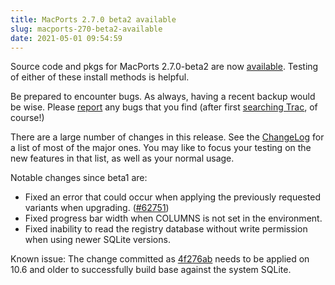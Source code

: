 ```yaml
---
title: MacPorts 2.7.0 beta2 available
slug: macports-270-beta2-available
date: 2021-05-01 09:54:59
---
```


Source code and pkgs for MacPorts 2.7.0-beta2 are now
[available][1]. Testing of either of these install methods is helpful.

Be prepared to encounter bugs. As always, having a recent backup would
be wise. Please [report][2] any bugs that you find (after first [searching
Trac][3], of course!)

There are a large number of changes in this release. See the [ChangeLog][4]
for a list of most of the major ones. You may like to focus your
testing on the new features in that list, as well as your normal usage.

Notable changes since beta1 are:
 * Fixed an error that could occur when applying the previously requested variants when upgrading. ([#62751][5])
 * Fixed progress bar width when COLUMNS is not set in the environment.
 * Fixed inability to read the registry database without write permission when using newer SQLite versions.

Known issue: The change committed as [4f276ab][6] needs to be applied on
10.6 and older to successfully build base against the system SQLite.

[1]: https://github.com/macports/macports-base/releases/tag/v2.7.0-beta2
[2]: https://trac.macports.org/newticket
[3]: https://trac.macports.org/search
[4]: https://github.com/macports/macports-base/blob/release-2.7/ChangeLog
[5]: https://trac.macports.org/ticket/62751
[6]: https://github.com/macports/macports-base/commit/4f276ab2335e02a4bc6badca8f96eacf6f2f0de5

